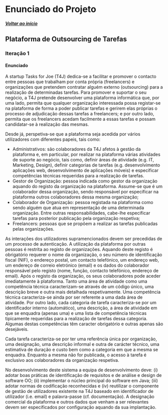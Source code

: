 # Enunciado do Projeto

##### [Voltar ao início](https://github.com/ajorgesantosp/upskill_java1_g1/blob/main/README.md)

## Plataforma de Outsourcing de Tarefas

### Iteração 1

#### Enunciado

A startup Tasks for Joe (T4J) dedica-se a facilitar e promover o contacto entre pessoas
que trabalham por conta própria (freelancers) e organizações que pretendem contratar
alguém externo (outsourcing) para a realização de determinadas tarefas. Para promover
e suportar o seu negócio, a T4J pretende desenvolver uma plataforma informática que,
por uma lado, permita que qualquer organização interessada possa registar-se na
plataforma de forma a poder publicar tarefas e gerirem elas próprias o processo de
adjudicação dessas tarefas a freelancers; e por outro lado, permita que os freelancers
acedam facilmente a essas tarefas e possam candidatar-se à realização das mesmas.

Desde já, perspetiva-se que a plataforma seja acedida por vários utilizadores com
diferentes papeis, tais como:

- Administrativos: são colaboradores da T4J afetos à gestão da plataforma e, em
  particular, por realizar na plataforma várias atividades de suporte ao negócio, tais
  como, definir áreas de atividade (e.g. IT, Marketing, Design), definir categorias de
  tarefas (e.g. desenvolvimento aplicações web, desenvolvimento de aplicações
  móveis) e especificar competências técnicas requeridas para a realização de tarefas.
- Gestor de Organização: pessoa indicada como gestor da organização aquando do
  registo da organização na plataforma. Assume-se que é um colaborador dessa
  organização, sendo responsável por especificar na plataforma outros colaboradores
  dessa mesma organização;
- Colaborador de Organização: pessoa registada na plataforma como sendo alguém
  que atua em representação de uma determinada organização. Entre outras
  responsabilidades, cabe-lhe especificar tarefas para posterior publicação pela
  organização respetiva;
- Freelancers: pessoas que se propõem a realizar as tarefas publicadas pelas
  organizações.

As interações dos utilizadores supramencionados devem ser precedidas de um processo
de autenticação. A utilização da plataforma por outras pessoas é restrita ao registo de
organizações. Aquando deste registo é obrigatório requerer o nome da organização, o
seu número de identificação fiscal (NIF), o endereço postal, um contacto telefónico, um
endereço web, um endereço de correio eletrónico (email) e os dados do colaborador
responsável pelo registo (nome, função, contacto telefónico, endereço de email). Após o
registo da organização, os seus colaboradores pode aceder imediatamente à plataforma.
Tanto uma área de atividade como uma competência técnica caracterizam-se através de
um código único, uma descrição breve e outra mais detalhada respetivamente. Uma
competência técnica caracteriza-se ainda por ser referente a uma dada área de
atividade. Por outro lado, cada categoria de tarefa caracteriza-se por um identificador
interno (automático), uma descrição, a área de atividade em que se enquadra (apenas
uma) e uma lista de competência técnicas tipicamente requeridas para a realização de
tarefas dessa categoria. Algumas destas competências têm caracter obrigatório e outras
apenas são desejáveis.

Cada tarefa caracteriza-se por ter uma referência única por organização, uma
designação, uma descrição informal e outra de carácter técnico, uma estimativa de
duração e custo bem como a categoria em que a mesma se enquadra. Enquanto a mesma
não for publicada, o acesso à tarefa é exclusivo aos colaboradores da organização
respetiva.

No desenvolvimento deste sistema a equipa de desenvolvimento deve: (i) adotar boas
práticas de identificação de requisitos e de análise e design de software OO; (ii)
implementar o núcleo principal do software em Java; (iii) adotar normas de codificação
reconhecidas e (iv) reutilizar o componente de gestão de utilizadores existente na T4J
baseado em identificador de utilizador (i.e. email) e palavra-passe (cf. documentação).
A designação comercial da plataforma e outros dados que venham a ser relevantes
devem ser especificados por configuração aquando da sua implantação.
